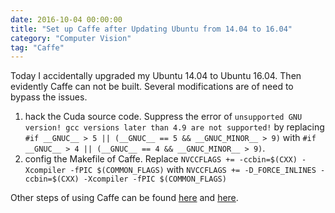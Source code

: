 ```yaml
---
date: 2016-10-04 00:00:00
title: "Set up Caffe after Updating Ubuntu from 14.04 to 16.04"
category: "Computer Vision"
tag: "Caffe"
---
```


Today I accidentally upgraded my Ubuntu 14.04 to Ubuntu 16.04. Then evidently Caffe can not be built. Several modifications are of need to bypass the issues. 

1. hack the Cuda source code. Suppress the error of `unsupported GNU version! gcc versions later than 4.9 are not supported!` by replacing `#if __GNUC__ > 5 || (__GNUC__ == 5 && __GNUC_MINOR__ > 9)` with `#if __GNUC__ > 4 || (__GNUC__ == 4 && __GNUC_MINOR__ > 9)`.
2. config the Makefile of Caffe. Replace `NVCCFLAGS += -ccbin=$(CXX) -Xcompiler -fPIC $(COMMON_FLAGS)` with `NVCCFLAGS += -D_FORCE_INLINES -ccbin=$(CXX) -Xcompiler -fPIC $(COMMON_FLAGS)`

Other steps of using Caffe can be found [here](http://joshua881228.webfactional.com/blog_set-up-caffe-on-ubuntu1404-64bitnvidia-gtx970mcuda70_55/) and [here](http://joshua881228.webfactional.com/blog_some-notes_140/).